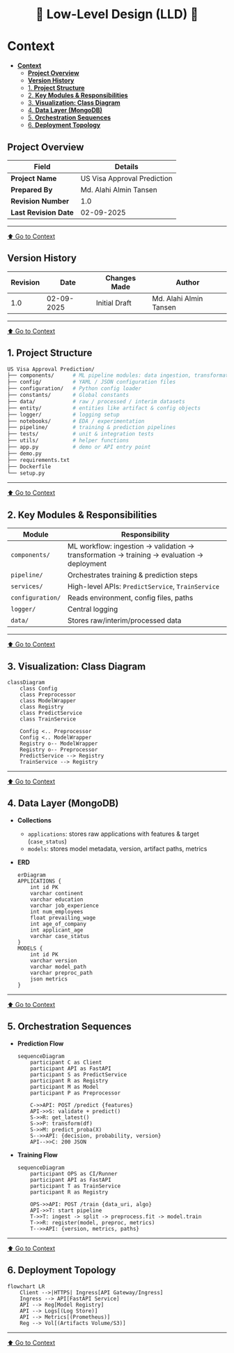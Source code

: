 <div align="center">
<h1>🧩 Low-Level Design (LLD) 🧩</h1>
</div>

# **Context**
- [**Context**](#context)
  - [**Project Overview**](#project-overview)
  - [**Version History**](#version-history)
  - [1. **Project Structure**](#1-project-structure)
  - [2. **Key Modules \& Responsibilities**](#2-key-modules--responsibilities)
  - [3. **Visualization: Class Diagram**](#3-visualization-class-diagram)
  - [4. **Data Layer (MongoDB)**](#4-data-layer-mongodb)
  - [5. **Orchestration Sequences**](#5-orchestration-sequences)
  - [6. **Deployment Topology**](#6-deployment-topology)

## **Project Overview**

| Field                  | Details                     |
| ---------------------- | --------------------------- |
| **Project Name**       | US Visa Approval Prediction |
| **Prepared By**        | Md. Alahi Almin Tansen      |
| **Revision Number**    | 1.0                         |
| **Last Revision Date** | 02-09-2025                  |

---
[⬆️ Go to Context](#context)

## **Version History**

| Revision | Date       | Changes Made  | Author                 |
| -------- | ---------- | ------------- | ---------------------- |
| 1.0      | 02-09-2025 | Initial Draft | Md. Alahi Almin Tansen |

---
[⬆️ Go to Context](#context)

## 1. **Project Structure**

```sh
US Visa Approval Prediction/
├── components/      # ML pipeline modules: data ingestion, transformation, validation, trainer, pusher
├── config/          # YAML / JSON configuration files
├── configuration/   # Python config loader
├── constants/       # Global constants
├── data/            # raw / processed / interim datasets
├── entity/          # entities like artifact & config objects
├── logger/          # logging setup
├── notebooks/       # EDA / experimentation
├── pipeline/        # training & prediction pipelines
├── tests/           # unit & integration tests
├── utils/           # helper functions
├── app.py           # demo or API entry point
├── demo.py
├── requirements.txt
├── Dockerfile
└── setup.py
```

---
[⬆️ Go to Context](#context)

## 2. **Key Modules & Responsibilities**

| Module           | Responsibility                                                                            |
| ---------------- | ----------------------------------------------------------------------------------------- |
| `components/`    | ML workflow: ingestion → validation → transformation → training → evaluation → deployment |
| `pipeline/`      | Orchestrates training & prediction steps                                                  |
| `services/`      | High-level APIs: `PredictService`, `TrainService`                                         |
| `configuration/` | Reads environment, config files, paths                                                    |
| `logger/`        | Central logging                                                                           |
| `data/`          | Stores raw/interim/processed data                                                         |

---
[⬆️ Go to Context](#context)

## 3. **Visualization: Class Diagram**

```mermaid
classDiagram
    class Config
    class Preprocessor
    class ModelWrapper
    class Registry
    class PredictService
    class TrainService

    Config <.. Preprocessor
    Config <.. ModelWrapper
    Registry o-- ModelWrapper
    Registry o-- Preprocessor
    PredictService --> Registry
    TrainService --> Registry
```

---
[⬆️ Go to Context](#context)

## 4. **Data Layer (MongoDB)**

- **Collections**

  - `applications`: stores raw applications with features & target (`case_status`)
  - `models`: stores model metadata, version, artifact paths, metrics

- **ERD**

  ```mermaid
  erDiagram
  APPLICATIONS {
      int id PK
      varchar continent
      varchar education
      varchar job_experience
      int num_employees
      float prevailing_wage
      int age_of_company
      int applicant_age
      varchar case_status
  }
  MODELS {
      int id PK
      varchar version
      varchar model_path
      varchar preproc_path
      json metrics
  }
  ```

---
[⬆️ Go to Context](#context)

## 5. **Orchestration Sequences**

- **Prediction Flow**

  ```mermaid
  sequenceDiagram
      participant C as Client
      participant API as FastAPI
      participant S as PredictService
      participant R as Registry
      participant M as Model
      participant P as Preprocessor

      C->>API: POST /predict {features}
      API->>S: validate + predict()
      S->>R: get_latest()
      S->>P: transform(df)
      S->>M: predict_proba(X)
      S-->>API: {decision, probability, version}
      API-->>C: 200 JSON
  ```

- **Training Flow**

  ```mermaid
  sequenceDiagram
      participant OPS as CI/Runner
      participant API as FastAPI
      participant T as TrainService
      participant R as Registry

      OPS->>API: POST /train {data_uri, algo}
      API->>T: start pipeline
      T->>T: ingest -> split -> preprocess.fit -> model.train
      T->>R: register(model, preproc, metrics)
      T-->>API: {version, metrics, paths}
  ```

---
[⬆️ Go to Context](#context)

## 6. **Deployment Topology**

```mermaid
flowchart LR
    Client -->|HTTPS| Ingress[API Gateway/Ingress]
    Ingress --> API[FastAPI Service]
    API --> Reg[Model Registry]
    API --> Logs[(Log Store)]
    API --> Metrics[(Prometheus)]
    Reg --> Vol[(Artifacts Volume/S3)]
```

---
[⬆️ Go to Context](#context)

